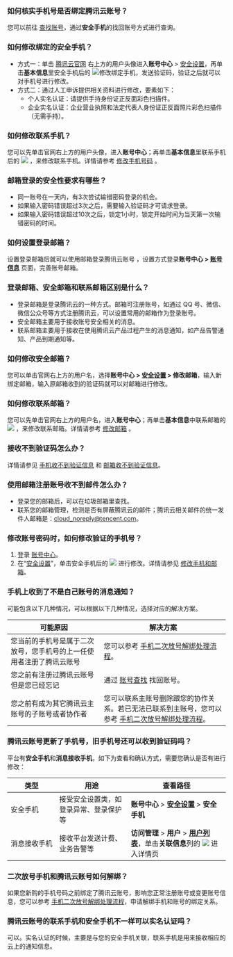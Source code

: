 ### 如何核实手机号是否绑定腾讯云账号？

您可以前往 [查找账号](https://cloud.tencent.com/services/forgotAccount)，通过**安全手机**的找回账号方式进行查询。

### 如何修改绑定的安全手机？
- 方式一：单击 [腾讯云官网](https://cloud.tencent.com/) 右上方的用户头像进入**账号中心** > [安全设置](https://console.cloud.tencent.com/developer/security)，再单击**基本信息**里安全手机后的 <img src="https://main.qcloudimg.com/raw/c2fced679b1c7247ed13754c84c01f77.png" />修改绑定手机，发送验证码，验证之后就可以对手机号进行修改。
- 方式二：通过人工申诉提供相关资料进行修改，要素如下：
	 - 个人实名认证：请提供手持身份证正反面彩色扫描件。
	 - 企业实名认证：企业营业执照和法定代表人身份证正反面照片彩色扫描件（无需手持）。

### 如何修改联系手机？

您可以先单击官网右上方的用户头像，进入**账号中心**；再单击**基本信息**里联系手机后的 <img src="https://main.qcloudimg.com/raw/c2fced679b1c7247ed13754c84c01f77.png" /> ，来修改联系手机。详情请参考 [修改手机号码](https://cloud.tencent.com/document/product/378/43092#.E4.BF.AE.E6.94.B9.E8.81.94.E7.B3.BB.E6.89.8B.E6.9C.BA) 。 

### 邮箱登录的安全性要求有哪些？
- 同一账号在一天内，有3次尝试输错密码登录的机会。
- 如果输入密码错误超过3次之后，需要输入验证码才可请求登录。
- 如果输入密码错误超过10次之后，锁定1小时，锁定开始时间为当天第一次输错密码的时间。


### 如何设置登录邮箱？
设置登录邮箱后就可以使用邮箱登录腾讯云账号 ，设置方式登录**账号中心  >  [账号信息](https://console.cloud.tencent.com/developer)** 页面，完善账号邮箱。

### 登录邮箱、安全邮箱和联系邮箱区别是什么？
- 登录邮箱是登录腾讯云的一种方式。邮箱可注册账号，如通过 QQ 号、微信、微信公众号等方式注册腾讯云，可以设置常用的邮箱作为登录账号。
- 安全邮箱主要用于接收账号安全相关的消息。
- 联系邮箱主要用于接收在使用腾讯云产品过程产生的消息通知，如产品告警通知、产品到期通知等。

### 如何修改安全邮箱？

您可以单击官网右上方的用户名，选择**账号中心 > [安全设置](https://cloud.tencent.com/login?s_url=https%3A%2F%2Fconsole.cloud.tencent.com%2Fdeveloper%2Fsecurity) > 修改邮箱**，输入新绑定邮箱，输入原邮箱收到的验证码就可以对邮箱进行修改。

### 如何修改联系邮箱？

您可以先单击官网右上方的用户名，进入**账号中心**；再单击**基本信息**中联系邮箱的 <img src="https://main.qcloudimg.com/raw/c2fced679b1c7247ed13754c84c01f77.png" /> ，来修改联系邮箱。详情请参考 [修改邮箱](https://cloud.tencent.com/document/product/378/55645#.E4.BF.AE.E6.94.B9.E8.81.94.E7.B3.BB.E9.82.AE.E7.AE.B1) 。

### 接收不到验证码怎么办？

详情请参见 [手机收不到验证信息](https://cloud.tencent.com/document/product/378/56552) 和 [邮箱收不到验证信息](https://cloud.tencent.com/document/product/378/56831)。

### 使用邮箱注册账号收不到邮件怎么办？

- 登录您的邮箱后，可以在垃圾邮箱里查找。
- 联系您的邮箱管理，检测是否有屏蔽腾讯云的邮件；腾讯云相关邮件的统一发件人邮箱是：cloud_noreply@tencent.com。

### 修改账号密码时，如何修改验证的手机号？

1. 登录 [账号中心](https://console.cloud.tencent.com/developer)。
2. 在“[安全设置](https://console.cloud.tencent.com/developer/security)”，单击安全手机后的 <img src="https://main.qcloudimg.com/raw/c2fced679b1c7247ed13754c84c01f77.png" /> 进行修改。详情请参见 <a href="https://cloud.tencent.com/document/product/378/43092">修改手机和邮箱</a>。

### 手机上收到了不是自己账号的消息通知？

可能包含以下几种情况，可以根据以下几种情况，选择对应的解决方案。

| 可能原因 | 解决方案 | 
|---------|---------|
| 您当前的手机号是属于二次放号，您手机号的上一任使用者注册了腾讯云账号 | 您可以参考 [手机二次放号解绑处理流程](https://cloud.tencent.com/document/product/1263/46213)。|
| 您之前有注册过腾讯云账号但是您已经忘记 | 通过 [账号查找](https://cloud.tencent.com/account/recover?type=1) 找回账号。
| 您之前有成为其它腾讯云主账号的子账号或者协作者 | 您可以联系主账号删除跟您的协作关系。若已无法已联系到主账号，您可以参考 [手机二次放号解绑处理流程](https://cloud.tencent.com/document/product/1263/46213)。|

### 腾讯云账号更新了手机号，旧手机号还可以收到验证码吗？
平台有**安全手机**和**消息接收手机**，如下为查看和确认方式，需要您确认是否有进行修改：

| 类型 | 用途 | 查看路径 |
|---------|---------|---------|
| 安全手机 | 接受安全设置类，如登录异常、登录保护等 | **账号中心** > [**安全设置**](https://console.cloud.tencent.com/developer/security) > **安全手机** |
| <nobr>消息接收手机</nobr> | 接收平台发送计费、业务告警等 | **访问管理** > **用户** > [**用户列表**](https://console.cloud.tencent.com/cam)，单击**关联信息**列的 ![](https://qcloudimg.tencent-cloud.cn/raw/f7316d9eb480fac0f88fe7462f5fc16a.png) 进入详情页  |



### 二次放号手机和腾讯云账号如何解绑？
如果您新购的手机号码之前绑定了腾讯云账号，影响您正常注册账号或变更账号信息，您可以参考 [手机二次放号解绑处理流程](https://cloud.tencent.com/document/product/1263/46213)，申请解绑手机和账号的绑定关系。


### 腾讯云账号的联系手机和安全手机不一样可以实名认证吗？
可以。实名认证的时候，主要是与您的安全手机关联，联系手机是用来接收相应的云上的通知信息。
